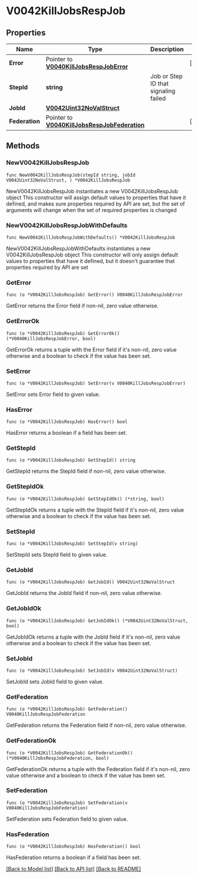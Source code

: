 # V0042KillJobsRespJob

## Properties

Name | Type | Description | Notes
------------ | ------------- | ------------- | -------------
**Error** | Pointer to [**V0040KillJobsRespJobError**](V0040KillJobsRespJobError.md) |  | [optional] 
**StepId** | **string** | Job or Step ID that signaling failed | 
**JobId** | [**V0042Uint32NoValStruct**](V0042Uint32NoValStruct.md) |  | 
**Federation** | Pointer to [**V0040KillJobsRespJobFederation**](V0040KillJobsRespJobFederation.md) |  | [optional] 

## Methods

### NewV0042KillJobsRespJob

`func NewV0042KillJobsRespJob(stepId string, jobId V0042Uint32NoValStruct, ) *V0042KillJobsRespJob`

NewV0042KillJobsRespJob instantiates a new V0042KillJobsRespJob object
This constructor will assign default values to properties that have it defined,
and makes sure properties required by API are set, but the set of arguments
will change when the set of required properties is changed

### NewV0042KillJobsRespJobWithDefaults

`func NewV0042KillJobsRespJobWithDefaults() *V0042KillJobsRespJob`

NewV0042KillJobsRespJobWithDefaults instantiates a new V0042KillJobsRespJob object
This constructor will only assign default values to properties that have it defined,
but it doesn't guarantee that properties required by API are set

### GetError

`func (o *V0042KillJobsRespJob) GetError() V0040KillJobsRespJobError`

GetError returns the Error field if non-nil, zero value otherwise.

### GetErrorOk

`func (o *V0042KillJobsRespJob) GetErrorOk() (*V0040KillJobsRespJobError, bool)`

GetErrorOk returns a tuple with the Error field if it's non-nil, zero value otherwise
and a boolean to check if the value has been set.

### SetError

`func (o *V0042KillJobsRespJob) SetError(v V0040KillJobsRespJobError)`

SetError sets Error field to given value.

### HasError

`func (o *V0042KillJobsRespJob) HasError() bool`

HasError returns a boolean if a field has been set.

### GetStepId

`func (o *V0042KillJobsRespJob) GetStepId() string`

GetStepId returns the StepId field if non-nil, zero value otherwise.

### GetStepIdOk

`func (o *V0042KillJobsRespJob) GetStepIdOk() (*string, bool)`

GetStepIdOk returns a tuple with the StepId field if it's non-nil, zero value otherwise
and a boolean to check if the value has been set.

### SetStepId

`func (o *V0042KillJobsRespJob) SetStepId(v string)`

SetStepId sets StepId field to given value.


### GetJobId

`func (o *V0042KillJobsRespJob) GetJobId() V0042Uint32NoValStruct`

GetJobId returns the JobId field if non-nil, zero value otherwise.

### GetJobIdOk

`func (o *V0042KillJobsRespJob) GetJobIdOk() (*V0042Uint32NoValStruct, bool)`

GetJobIdOk returns a tuple with the JobId field if it's non-nil, zero value otherwise
and a boolean to check if the value has been set.

### SetJobId

`func (o *V0042KillJobsRespJob) SetJobId(v V0042Uint32NoValStruct)`

SetJobId sets JobId field to given value.


### GetFederation

`func (o *V0042KillJobsRespJob) GetFederation() V0040KillJobsRespJobFederation`

GetFederation returns the Federation field if non-nil, zero value otherwise.

### GetFederationOk

`func (o *V0042KillJobsRespJob) GetFederationOk() (*V0040KillJobsRespJobFederation, bool)`

GetFederationOk returns a tuple with the Federation field if it's non-nil, zero value otherwise
and a boolean to check if the value has been set.

### SetFederation

`func (o *V0042KillJobsRespJob) SetFederation(v V0040KillJobsRespJobFederation)`

SetFederation sets Federation field to given value.

### HasFederation

`func (o *V0042KillJobsRespJob) HasFederation() bool`

HasFederation returns a boolean if a field has been set.


[[Back to Model list]](../README.md#documentation-for-models) [[Back to API list]](../README.md#documentation-for-api-endpoints) [[Back to README]](../README.md)


